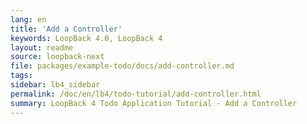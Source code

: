 ```yaml
---
lang: en
title: 'Add a Controller'
keywords: LoopBack 4.0, LoopBack 4
layout: readme
source: loopback-next
file: packages/example-todo/docs/add-controller.md
tags:
sidebar: lb4_sidebar
permalink: /doc/en/lb4/todo-tutorial/add-controller.html
summary: LoopBack 4 Todo Application Tutorial - Add a Controller
---
```

